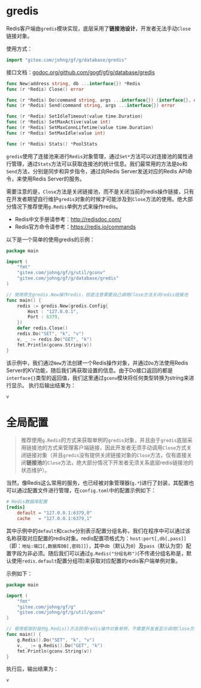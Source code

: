 # gredis

Redis客户端由```gredis```模块实现，底层采用了**链接池设计**，开发者无法手动`Close`链接对象。

使用方式：
```go
import "gitee.com/johng/gf/g/database/gredis"
```

接口文档：[godoc.org/github.com/gogf/gf/g/database/gredis](https://godoc.org/github.com/gogf/gf/g/database/gredis)
```go
func New(address string, db ...interface{}) *Redis
func (r *Redis) Close() error

func (r *Redis) Do(command string, args ...interface{}) (interface{}, error)
func (r *Redis) Send(command string, args ...interface{}) error

func (r *Redis) SetIdleTimeout(value time.Duration)
func (r *Redis) SetMaxActive(value int)
func (r *Redis) SetMaxConnLifetime(value time.Duration)
func (r *Redis) SetMaxIdle(value int)

func (r *Redis) Stats() *PoolStats
```
`gredis`使用了连接池来进行`Redis`对象管理，通过```Set*```方法可以对连接池的属性进行管理，通过```Stats```方法可以获取连接池的统计信息。我们最常用的方法是```Do```和```Send```方法，分别是同步和异步指令，通过向Redis Server发送对应的Redis API命令，来使用Redis Server的服务。

需要注意的是，`Close`方法是关闭链接池，而不是关闭当前的redis操作链接，只有在开发者期望自行维护`gredis`对象的时候才可能涉及到`Close`方法的使用。绝大部分情况下推荐使用`g.Redis`单例方式来操作redis。

- Redis中文手册请参考：http://redisdoc.com/ 
- Redis官方命令请参考：https://redis.io/commands

以下是一个简单的使用gredis的示例：
```go
package main

import (
    "fmt"
    "gitee.com/johng/gf/g/util/gconv"
    "gitee.com/johng/gf/g/database/gredis"
)

// 使用原生gredis.New操作redis，但是注意需要自己调用Close方法关闭redis链接池
func main() {
    redis := gredis.New(gredis.Config{
        Host : "127.0.0.1",
        Port : 6379,
    })
    defer redis.Close()
    redis.Do("SET", "k", "v")
    v, _ := redis.Do("GET", "k")
    fmt.Println(gconv.String(v))
}
```
该示例中，我们通过```New```方法创建一个Redis操作对象，并通过```Do```方法使用Redis Server的KV功能，随后我们再获取设置的信息。由于Do接口返回的都是```interface{}```类型的返回值，我们这里通过```gconv```模块将任何类型转换为string来进行显示。
执行后输出结果为：
```html
v
```

# 全局配置

> 推荐使用`g.Redis`的方式来获取单例的`gredis`对象，并且由于`gredis`底层采用链接池的方式来管理客户端链接，因此开发者无须手动调用`Close`方式关闭链接对象（并且`gredis`没有提供关闭链接对象的`Close`方法，仅有直接关闭**链接池**的`Close`方法，绝大部分情况下开发者无须关系底层redis链接池的状态维护）。

当然，像Redis这么常用的服务，也已经被对象管理器(```g.*```)进行了封装，其配置也可以通过配置文件进行管理，在```config.toml```中的配置示例如下：
```toml
# Redis数据库配置
[redis]
    default = "127.0.0.1:6379,0"
    cache   = "127.0.0.1:6379,1"
```
其中示例中的```default```和```cache```分别表示配置分组名称，我们在程序中可以通过该名称获取对应配置的redis对象。redis配置项格式为：```host:port[,db[,pass]]```（即：```地址:端口[,数据库DB[,密码]]```），其中```db```（默认为```0```）及```pass```（默认为空）配置字段为非必须。随后我们可以通过```g.Redis("分组名称")```(不传递分组名称是，默认使用`redis.default`配置分组项)来获取对应配置的redis客户端单例对象。

示例如下：
```go
package main

import (
    "fmt"
    "gitee.com/johng/gf/g"
    "gitee.com/johng/gf/g/util/gconv"
)

// 使用框架封装的g.Redis()方法获得redis操作对象单例，不需要开发者显示调用Close方法
func main() {
    g.Redis().Do("SET", "k", "v")
    v, _ := g.Redis().Do("GET", "k")
    fmt.Println(gconv.String(v))
}
```

执行后，输出结果为：
```html
v
```

